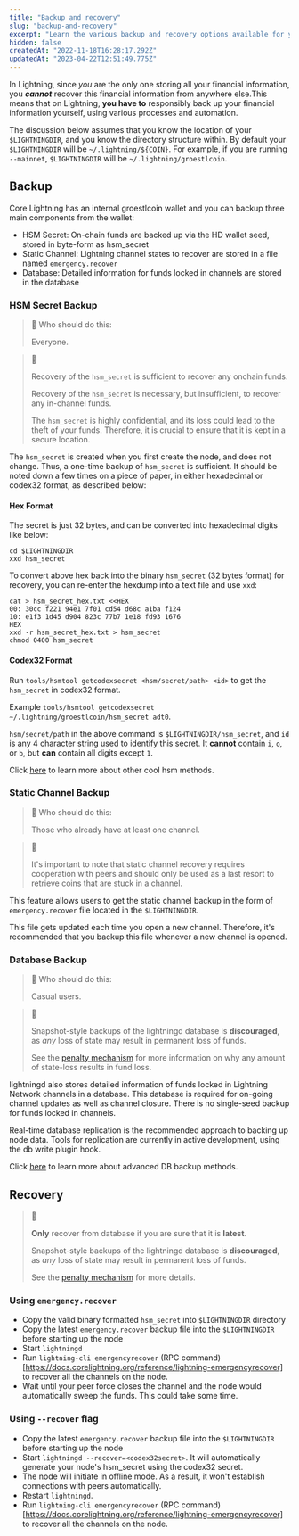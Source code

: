 ```yaml
---
title: "Backup and recovery"
slug: "backup-and-recovery"
excerpt: "Learn the various backup and recovery options available for your Core Lightning node."
hidden: false
createdAt: "2022-11-18T16:28:17.292Z"
updatedAt: "2023-04-22T12:51:49.775Z"
---
```


In Lightning, since _you_ are the only one storing all your financial information, you **_cannot_** recover this financial information from anywhere else.This means that on Lightning, **you have to** responsibly back up your financial information yourself, using various processes and automation.

The discussion below assumes that you know the location of your `$LIGHTNINGDIR`, and you know the directory structure within. By default your `$LIGHTNINGDIR` will be `~/.lightning/${COIN}`. For example, if you are running `--mainnet`, `$LIGHTNINGDIR` will be  `~/.lightning/groestlcoin`.


## Backup

Core Lightning has an internal groestlcoin wallet and you can backup three main components from the wallet:
- HSM Secret: On-chain funds are backed up via the HD wallet seed, stored in byte-form as hsm_secret
- Static Channel: Lightning channel states to recover are stored in a file named `emergency.recover`
- Database: Detailed information for funds locked in channels are stored in the database


### HSM Secret Backup


> 📘 Who should do this:
>
> Everyone.


> 🚧
>
> Recovery of the `hsm_secret` is sufficient to recover any onchain funds.
>
> Recovery of the `hsm_secret` is necessary, but insufficient, to recover any in-channel funds.  
>
> The `hsm_secret` is highly confidential, and its loss could lead to the theft of your funds. Therefore, it is crucial to ensure that
it is kept in a secure location.


The `hsm_secret` is created when you first create the node, and does not change. Thus, a one-time backup of `hsm_secret` is sufficient.
It should be noted down a few times on a piece of paper, in either hexadecimal or codex32 format, as described below:


#### Hex Format

The secret is just 32 bytes, and can be converted into hexadecimal digits like below:

```shell
cd $LIGHTNINGDIR
xxd hsm_secret
```

To convert above hex back into the binary `hsm_secret` (32 bytes format) for recovery, you can re-enter the hexdump into a text file and use `xxd`:

```
cat > hsm_secret_hex.txt <<HEX
00: 30cc f221 94e1 7f01 cd54 d68c a1ba f124
10: e1f3 1d45 d904 823c 77b7 1e18 fd93 1676
HEX
xxd -r hsm_secret_hex.txt > hsm_secret
chmod 0400 hsm_secret
```


#### Codex32 Format

Run `tools/hsmtool getcodexsecret <hsm/secret/path> <id>` to get the `hsm_secret` in codex32 format.

Example `tools/hsmtool getcodexsecret ~/.lightning/groestlcoin/hsm_secret adt0`.

`hsm/secret/path` in the above command is `$LIGHTNINGDIR/hsm_secret`, and
`id` is any 4 character string used to identify this secret. It **cannot** contain `i`, `o`, or `b`, but **can** contain all digits except `1`.

Click [here](doc:hsm-secret) to learn more about other cool hsm methods.


### Static Channel Backup


> 📘 Who should do this:
>
> Those who already have at least one channel.


> 🚧
>
> It's important to note that static channel recovery requires cooperation with peers and should only be used as a last resort to retrieve coins that are stuck in a channel.


This feature allows users to get the static channel backup in the form of `emergency.recover` file located in the `$LIGHTNINGDIR`.

This file gets updated each time you open a new channel. Therefore, it's recommended that you backup this file whenever a new channel is opened.


### Database Backup


> 📘 Who should do this:
>
> Casual users.


> 🚧
>
> Snapshot-style backups of the lightningd database is **discouraged**, as _any_ loss of state may result in permanent loss of funds.
>
> See the  [penalty mechanism](https://github.com/lightning/bolts/blob/master/05-onchain.md#revoked-transaction-close-handling) for more information on why any amount of state-loss results in fund loss.


lightningd also stores detailed information of funds locked in Lightning Network channels in a database. This database is required for on-going channel updates as well as channel closure. There is no single-seed backup for funds locked in channels.

Real-time database replication is the recommended approach to backing up node data. Tools for replication are currently in active development, using the db write plugin hook.

Click [here](doc:advanced-db-backup) to learn more about advanced DB backup methods.


## Recovery

> 🚧
>
> **Only** recover from database if you are sure that it is **latest**.
>
> Snapshot-style backups of the lightningd database is **discouraged**, as _any_ loss of state may result in permanent loss of funds.
>
> See the  [penalty mechanism](https://github.com/lightning/bolts/blob/master/05-onchain.md#revoked-transaction-close-handling) for more details.


### Using `emergency.recover`

  - Copy the valid binary formatted `hsm_secret` into `$LIGHTNINGDIR` directory
  - Copy the latest `emergency.recover` backup file into the `$LIGHTNINGDIR` before starting up the node
  - Start `lightningd`
  - Run `lightning-cli emergencyrecover` (RPC command)[https://docs.corelightning.org/reference/lightning-emergencyrecover] to recover all the channels on the node.
  - Wait until your peer force closes the channel and the node would automatically sweep the funds. This could take some time.


### Using `--recover` flag

  - Copy the latest `emergency.recover` backup file into the `$LIGHTNINGDIR` before starting up the node
  - Start `lightningd --recover=<codex32secret>`. It will automatically generate your node's hsm_secret using the codex32 secret.
  - The node will initiate in offline mode. As a result, it won't establish connections with peers automatically.
  - Restart `lightningd`.
  - Run `lightning-cli emergencyrecover` (RPC command)[https://docs.corelightning.org/reference/lightning-emergencyrecover] to recover all the channels on the node.
